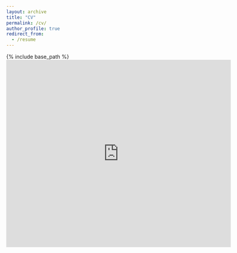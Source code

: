```yaml
---
layout: archive
title: "CV"
permalink: /cv/
author_profile: true
redirect_from:
  - /resume
---
```


{% include base_path %}
 <embed src="https://hexiaoxiao-cs.github.io/files/CV.pdf" type="application/pdf" width="600px" height="500px" />